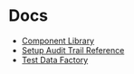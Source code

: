 # Docs

-   [Component Library](component-library/overview/components.md)
-   [Setup Audit Trail Reference](setup-audit-trail/reference.md)
-   [Test Data Factory](test-data-factory/index.md)
